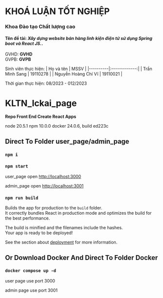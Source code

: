 # KHOÁ LUẬN TỐT NGHIỆP

### Khoa Đào tạo Chất lượng cao

#### **Tên đề tài**: _Xây dựng website bán hàng linh kiện điện tử sử dụng Spring boot và React JS._.

GVHD: **GVHD** \
GVPB: **GVPB**

Sinh viên thực hiện:
| Họ và tên | MSSV |
|----------|:-------------:|
| Trần Minh Sang | 19110278 |
| Nguyễn Hoàng Chí Vĩ | 19110021 |

Thời gian thực hiện: 08/2023 - 012/2023

# KLTN_Ickai_page

**Repo Front End Create React Apps**

node 20.5.1
npm 10.0.0
docker 24.0.6, build ed223c

## Direct To Folder user_page/admin_page

### `npm i`

### `npm start`

user_page open [http://localhost:3000](http://localhost:3000)

admin_page open [http://localhost:3001](http://localhost:3001)

### `npm run build`

Builds the app for production to the `build` folder.\
It correctly bundles React in production mode and optimizes the build for the best performance.

The build is minified and the filenames include the hashes.\
Your app is ready to be deployed!

See the section about [deployment](https://facebook.github.io/create-react-app/docs/deployment) for more information.

## Or Download Docker And Direct To Folder Docker

### `docker compose up -d`

user page use port 3000

admin page use port 3001

